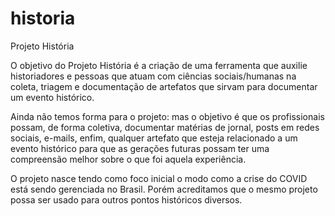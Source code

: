 # historia
Projeto História

O objetivo do Projeto História é a criação de uma ferramenta que auxilie historiadores e pessoas que atuam com ciências sociais/humanas na coleta, triagem e documentação de artefatos que sirvam para documentar um evento histórico.

Ainda não temos forma para o projeto: mas o objetivo é que os profissionais possam, de forma coletiva, documentar matérias de jornal, posts em redes sociais, e-mails, enfim, qualquer artefato que esteja relacionado a um evento histórico para que as gerações futuras possam ter uma compreensão melhor sobre o que foi aquela experiência.

O projeto nasce tendo como foco inicial o modo como a crise do COVID está sendo gerenciada no Brasil. Porém acreditamos que o mesmo projeto possa ser usado para outros pontos históricos diversos.
